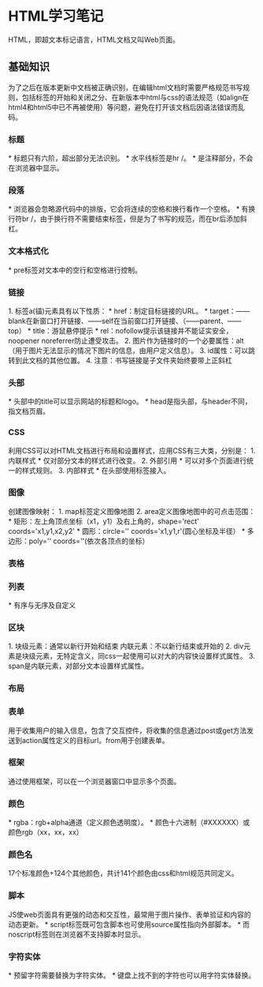 <h1>HTML学习笔记</h1>  
HTML，即超文本标记语言，HTML文档又叫Web页面。  
<h2>基础知识</h2>  
为了之后在版本更新中文档被正确识别，在编辑html文档时需要严格规范书写规则，包括标签的开始和关闭之分、在新版本中html与css的语法规范（如align在html4和html5中已不再被使用）等问题，避免在打开该文档后因语法错误而乱码。  
<h3>标题</h3>  
* 标题只有六阶，超出部分无法识别。    
* 水平线标签是hr /。  
* <!-->是注释部分，不会在浏览器中显示。    
<h3>段落</h3>  
* 浏览器会忽略源代码中的排版，它会将连续的空格和换行看作一个空格。  
* 有换行符br /，由于换行符不需要结束标签，但是为了书写的规范，而在br后添加斜杠。  
<h3>文本格式化</h3>  
* pre标签对文本中的空行和空格进行控制。  
<h3>链接</h3>  
1. 标签a(锚)元素具有以下性质：  
    * href：制定目标链接的URL。  
    * target：——blank在新窗口打开链接、——self在当前窗口打开链接、（——parent、——top）  
    * title：游鼠悬停提示  
    * rel：nofollow提示该链接并不能证实安全，noopener noreferrer防止遭受攻击。  
2. 图片作为链接时的一个必要属性：alt（用于图片无法显示的情况下图片的信息，由用户定义信息）。  
3. id属性：可以跳转到此文档的其他位置。  
4. 注意：书写链接是子文件夹始终要带上正斜杠  
<h3>头部</h3>  
* 头部中的title可以显示网站的标题和logo。  
* head是指头部，与header不同，指文档页眉。  
<h3>CSS</h3>  
利用CSS可以对HTML文档进行布局和设置样式，应用CSS有三大类，分别是：    
1. 内联样式   
  * 仅对部分文本的样式进行改变。      
2. 外部引用      
  * 可以对多个页面进行统一的样式规则。    
3. 内部样式  
  * 在头部使用<link>标签接入。   
<h3>图像</h3>  
创建图像映射：  
1. map标签定义图像地图   
2. area定义图像地图中的可点击范围：  
  * 矩形：左上角顶点坐标（x1，y1）及右上角的，shape='rect' coords='x1,y1,x2,y2'   
  * 圆形：circle='' coords='x1,y1,r'(圆心坐标及半径）  
  * 多边形：poly='' coords=''(依次各顶点的坐标）    
<h3>表格</h3>  
<h3>列表</h3>  
* 有序与无序及自定义  
<h3>区块</h3>  
1. 块级元素：通常以新行开始和结束    
内联元素：不以新行结束或开始的   
2. div元素是块级元素，无特定含义，同css一起使用可以对大的内容快设置样式属性。    
3. span是内联元素，对部分文本设置样式属性。  
<h3>布局</h3>  
<h3>表单</h3>  
用于收集用户的输入信息，包含了交互控件，将收集的信息通过post或get方法发送到action属性定义的目标url。from用于创建表单。  
<h3>框架</h3>  
通过使用框架，可以在一个浏览器窗口中显示多个页面。  
<h3>颜色</h3>  
* rgba：rgb+alpha通道（定义颜色透明度）。  
* 颜色十六进制（#XXXXXX）或颜色rgb（xx，xx，xx）  
<h3>颜色名</h3>  
17个标准颜色+124个其他颜色，共计141个颜色由css和html规范共同定义。  
<h3>脚本</h3>  
JS使web页面具有更强的动态和交互性，最常用于图片操作、表单验证和内容的动态更新。  
* script标签既可包含脚本也可使用source属性指向外部脚本。  
* 而noscript标签则在浏览器不支持脚本时显示。  
<h3>字符实体</h3>  
* 预留字符需要替换为字符实体。   
* 键盘上找不到的字符也可以用字符实体替换。 

